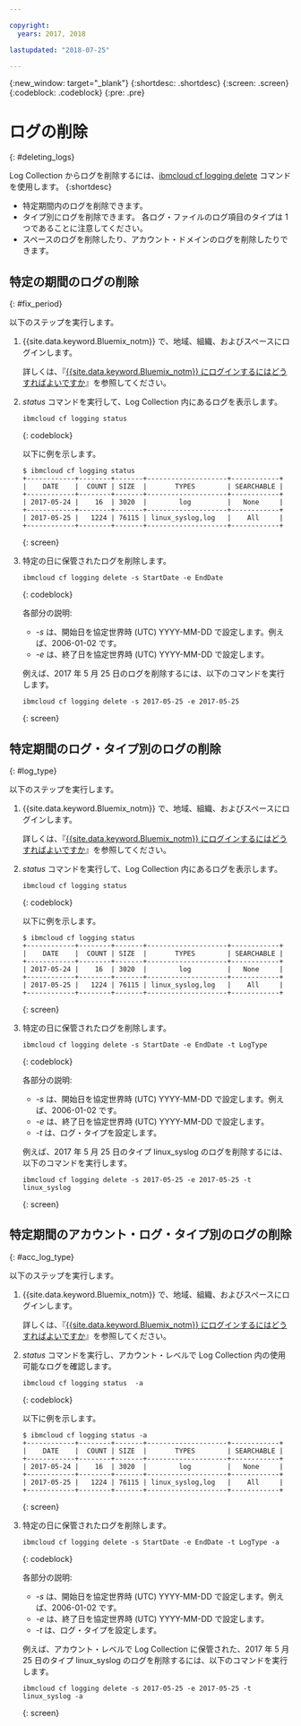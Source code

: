 ```yaml
---

copyright:
  years: 2017, 2018

lastupdated: "2018-07-25"

---
```



{:new_window: target="_blank"}
{:shortdesc: .shortdesc}
{:screen: .screen}
{:codeblock: .codeblock}
{:pre: .pre}

# ログの削除
{: #deleting_logs}

Log Collection からログを削除するには、[ibmcloud cf logging delete](/docs/services/CloudLogAnalysis/reference/logging_cli.html#status) コマンドを使用します。 
{:shortdesc}

* 特定期間内のログを削除できます。
* タイプ別にログを削除できます。 各ログ・ファイルのログ項目のタイプは 1 つであることに注意してください。
* スペースのログを削除したり、アカウント・ドメインのログを削除したりできます。


## 特定の期間のログの削除
{: #fix_period}

以下のステップを実行します。

1. {{site.data.keyword.Bluemix_notm}} で、地域、組織、およびスペースにログインします。 

    詳しくは、『[{{site.data.keyword.Bluemix_notm}} にログインするにはどうすればよいですか](/docs/services/CloudLogAnalysis/qa/cli_qa.html#login)』を参照してください。
    
2. *status* コマンドを実行して、Log Collection 内にあるログを表示します。

    ```
    ibmcloud cf logging status
    ```
    {: codeblock}
    
    以下に例を示します。
    
    ```
    $ ibmcloud cf logging status
    +------------+--------+-------+--------------------+------------+
    |    DATE    |  COUNT | SIZE  |       TYPES        | SEARCHABLE |
    +------------+--------+-------+--------------------+------------+
    | 2017-05-24 |    16  | 3020  |        log         |   None     |
    +------------+--------+-------+--------------------+------------+
    | 2017-05-25 |   1224 | 76115 | linux_syslog,log   |    All     |
    +------------+--------+-------+--------------------+------------+
    ```
    {: screen}
	
3. 特定の日に保管されたログを削除します。

    ```
	ibmcloud cf logging delete -s StartDate -e EndDate
	```
	{: codeblock}
	
	各部分の説明:
	
	* *-s* は、開始日を協定世界時 (UTC) YYYY-MM-DD で設定します。例えば、2006-01-02 です。
    * *-e* は、終了日を協定世界時 (UTC) YYYY-MM-DD で設定します。
    	
	例えば、2017 年 5 月 25 日のログを削除するには、以下のコマンドを実行します。
	
	```
	ibmcloud cf logging delete -s 2017-05-25 -e 2017-05-25
	```
	{: screen}

	
## 特定期間のログ・タイプ別のログの削除 
{: #log_type}

以下のステップを実行します。

1. {{site.data.keyword.Bluemix_notm}} で、地域、組織、およびスペースにログインします。 

    詳しくは、『[{{site.data.keyword.Bluemix_notm}} にログインするにはどうすればよいですか](/docs/services/CloudLogAnalysis/qa/cli_qa.html#login)』を参照してください。
    
2. *status* コマンドを実行して、Log Collection 内にあるログを表示します。

    ```
    ibmcloud cf logging status
    ```
    {: codeblock}
    
    以下に例を示します。
    
    ```
    $ ibmcloud cf logging status
    +------------+--------+-------+--------------------+------------+
    |    DATE    |  COUNT | SIZE  |       TYPES        | SEARCHABLE |
    +------------+--------+-------+--------------------+------------+
    | 2017-05-24 |    16  | 3020  |        log         |   None     |
    +------------+--------+-------+--------------------+------------+
    | 2017-05-25 |   1224 | 76115 | linux_syslog,log   |    All     |
    +------------+--------+-------+--------------------+------------+
    ```
    {: screen}
	
3. 特定の日に保管されたログを削除します。

    ```
	ibmcloud cf logging delete -s StartDate -e EndDate -t LogType
	```
	{: codeblock}
	
	各部分の説明:
	
	* *-s* は、開始日を協定世界時 (UTC) YYYY-MM-DD で設定します。例えば、2006-01-02 です。
    * *-e* は、終了日を協定世界時 (UTC) YYYY-MM-DD で設定します。
	* *-t* は、ログ・タイプを設定します。
    	
	例えば、2017 年 5 月 25 日のタイプ linux_syslog のログを削除するには、以下のコマンドを実行します。
	
	```
	ibmcloud cf logging delete -s 2017-05-25 -e 2017-05-25 -t linux_syslog
	```
	{: screen}

		
	
## 特定期間のアカウント・ログ・タイプ別のログの削除 
{: #acc_log_type}

以下のステップを実行します。

1. {{site.data.keyword.Bluemix_notm}} で、地域、組織、およびスペースにログインします。 

    詳しくは、『[{{site.data.keyword.Bluemix_notm}} にログインするにはどうすればよいですか](/docs/services/CloudLogAnalysis/qa/cli_qa.html#login)』を参照してください。
    
2. *status* コマンドを実行し、アカウント・レベルで Log Collection 内の使用可能なログを確認します。

    ```
    ibmcloud cf logging status  -a
    ```
    {: codeblock}
    
    以下に例を示します。
    
    ```
    $ ibmcloud cf logging status -a
    +------------+--------+-------+--------------------+------------+
    |    DATE    |  COUNT | SIZE  |       TYPES        | SEARCHABLE |
    +------------+--------+-------+--------------------+------------+
    | 2017-05-24 |    16  | 3020  |        log         |   None     |
    +------------+--------+-------+--------------------+------------+
    | 2017-05-25 |   1224 | 76115 | linux_syslog,log   |    All     |
    +------------+--------+-------+--------------------+------------+
    ```
    {: screen}
	
3. 特定の日に保管されたログを削除します。

    ```
	ibmcloud cf logging delete -s StartDate -e EndDate -t LogType -a
	```
	{: codeblock}
	
	各部分の説明:
	
	* *-s* は、開始日を協定世界時 (UTC) YYYY-MM-DD で設定します。例えば、2006-01-02 です。
    * *-e* は、終了日を協定世界時 (UTC) YYYY-MM-DD で設定します。
	* *-t* は、ログ・タイプを設定します。
    	
	例えば、アカウント・レベルで Log Collection に保管された、2017 年 5 月 25 日のタイプ linux_syslog のログを削除するには、以下のコマンドを実行します。
	
	```
	ibmcloud cf logging delete -s 2017-05-25 -e 2017-05-25 -t linux_syslog -a
	```
	{: screen}
	












